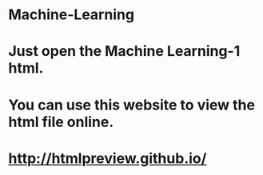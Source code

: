 # Machine-Learning
# Just open the Machine Learning-1 html.
# You can use this website to view the html file online.
# http://htmlpreview.github.io/
